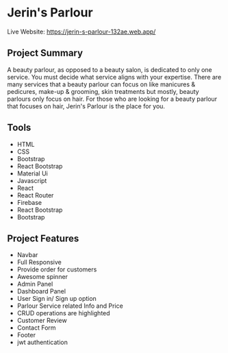 # Jerin's Parlour

Live Website: https://jerin-s-parlour-132ae.web.app/

## Project Summary

A beauty parlour, as opposed to a beauty salon, is dedicated to only one service. You must decide what service aligns with your expertise. There are many services that a beauty parlour can focus on like manicures & pedicures, make-up & grooming, skin treatments but mostly, beauty parlours only focus on hair. For those who are looking for a beauty parlour that focuses on hair, Jerin's Parlour is the place for you.

## Tools

- HTML
- CSS
- Bootstrap
- React Bootstrap
- Material Ui
- Javascript
- React
- React Router
- Firebase
- React Bootstrap
- Bootstrap

## Project Features

- Navbar
- Full Responsive
- Provide order for customers
- Awesome spinner
- Admin Panel
- Dashboard Panel
- User Sign in/ Sign up option
- Parlour Service related Info and Price
- CRUD operations are highlighted
- Customer Review
- Contact Form
- Footer
- jwt authentication
